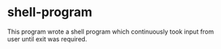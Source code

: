 # shell-program
This program wrote a shell program which continuously took input from user until exit was required.
